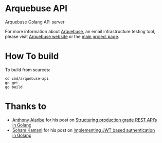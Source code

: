 # Arquebuse API

Arquebuse Golang API server

For more information about [Arquebuse](https://arquebuse.io), an email infrastructure testing tool, please visit [Arquebuse website](https://arquebuse.io) or the [main project page](https://github.com/arquebuse/arquebuse).

# How To build

To build from sources:

    cd cmd/arquebuse-api
    go get
    go build

# Thanks to

* [Anthony Alaribe](https://github.com/tonyalaribe) for his post on [Structuring production grade REST API’s in Golang](https://itnext.io/structuring-a-production-grade-rest-api-in-golang-c0229b3feedc)
* [Soham Kamani](https://www.sohamkamani.com) for his post on [Implementing JWT based authentication in Golang](https://www.sohamkamani.com/blog/golang/2019-01-01-jwt-authentication/)